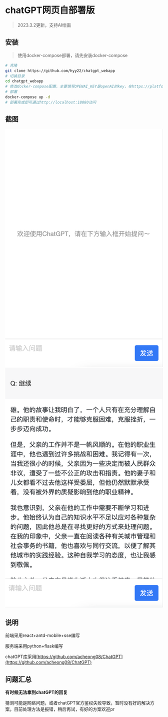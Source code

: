 # chatGPT网页自部署版

> 2023.3.2更新，支持AI绘画

## 安装

> 使用docker-compose部署，请先安装docker-compose

```bash
# 克隆
git clone https://github.com/hyy22/chatgpt_webapp
# 切换目录
cd chatgpt_webapp
# 修改docker-compose配置，主要填写OPENAI_KEY是openAI的key，在https://platform.openai.com/account/api-keys获取
# 部署
docker-compose up -d
# 部署完成即可通过http://localhost:18080访问
```

## 截图

![初始状态](./screenshots/01.png)
![会话状态](./screenshots/02.png)

## 说明

前端采用react+antd-mobile+sse编写

服务端采用python+flask编写

chatGPT库采用[https://github.com/acheong08/ChatGPT](https://github.com/acheong08/ChatGPT)

## 问题汇总

**有时候无法拿到chatGPT的回复**

猜测可能是网络问题，或者chatGPT官方鉴权失败导致，暂时没有好的解决方案。目前处理方法是报错，稍后再试，有好的方案欢迎pr
